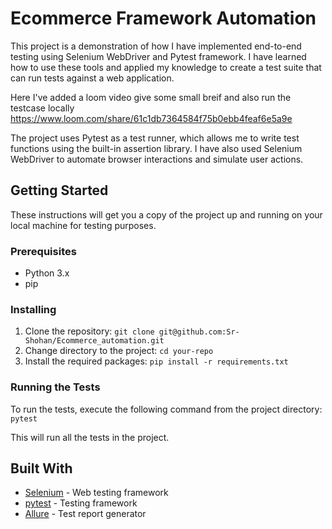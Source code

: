 #  Ecommerce Framework Automation

This project is a demonstration of how I have implemented end-to-end testing using Selenium WebDriver and Pytest framework. I have learned how to use these tools and applied my knowledge to create a test suite that can run tests against a web application.

Here I've added a loom video give some small breif and also run the testcase locally https://www.loom.com/share/61c1db7364584f75b0ebb4feaf6e5a9e

The project uses Pytest as a test runner, which allows me to write test functions using the built-in assertion library. I have also used Selenium WebDriver to automate browser interactions and simulate user actions.
## Getting Started

These instructions will get you a copy of the project up and running on your local machine for testing purposes.

### Prerequisites

* Python 3.x
* pip

### Installing

1. Clone the repository: `git clone git@github.com:Sr-Shohan/Ecommerce_automation.git`
2. Change directory to the project: `cd your-repo`
3. Install the required packages: `pip install -r requirements.txt`

### Running the Tests

To run the tests, execute the following command from the project directory:
`pytest`

This will run all the tests in the project.

## Built With

* [Selenium](https://www.selenium.dev/) - Web testing framework
* [pytest](https://docs.pytest.org/en/stable/) - Testing framework
* [Allure](https://docs.qameta.io/allure/) - Test report generator


